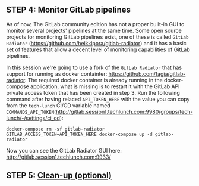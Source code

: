 ## STEP 4: Monitor GitLab pipelines

As of now, The GitLab community edition has not a proper built-in GUI to monitor several projects' pipelines at the same time.
Some open source projects for monitoring GitLab pipelines exist, one of these is called `GitLab Radiator` (https://github.com/heikkipora/gitlab-radiator) and it has a basic set of features that allow a decent level of monitoring capabilities of GitLab pipelines.

In this session we're going to use a fork of the `GitLab Radiator` that has support for running as docker containter: https://github.com/fagia/gitlab-radiator.
The required docker container is already running in the docker-compose application, what is missing is to restart it with the GitLab API private access token that has been created in step 3.
Run the following command after having relaced `API_TOKEN_HERE` with the value you can copy from the `tech-lunch` CI/CD variable named `COMMANDS_API_TOKEN`(http://gitlab.session1.techlunch.com:9980/groups/tech-lunch/-/settings/ci_cd):

    docker-compose rm -sf gitlab-radiator
    GITLAB_ACCESS_TOKEN=API_TOKEN_HERE docker-compose up -d gitlab-radiator

Now you can see the GitLab Radiator GUI here: http://gitlab.session1.techlunch.com:9933/

## STEP 5: [Clean-up (optional)](docs/STEP_5.md)